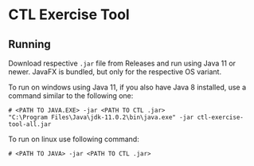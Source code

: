 CTL Exercise Tool
=================

Running
-------

Download respective `.jar` file from Releases and run using Java 11 or newer. JavaFX is bundled,
but only for the respective OS variant.

To run on windows using Java 11, if you also have Java 8 installed, use a command
similar to the following one:

    # <PATH TO JAVA.EXE> -jar <PATH TO CTL .jar>
    "C:\Program Files\Java\jdk-11.0.2\bin\java.exe" -jar ctl-exercise-tool-all.jar
    
To run on linux use following command:

    # <PATH TO JAVA> -jar <PATH TO CTL .jar>
    
